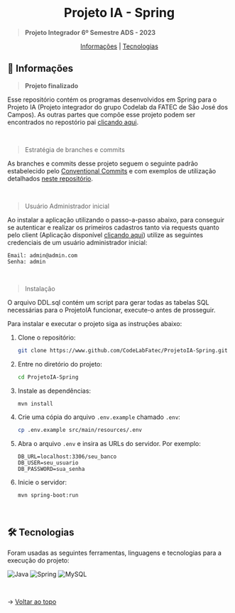 <br id="topo">

<h1 align="center">Projeto IA - Spring</h1>

> **Projeto Integrador 6º Semestre ADS - 2023**

<p align="center">
    <a href="#objetivo">Informações</a> |
    <a href="#tecnologias">Tecnologias</a>
</p>

<span id="objetivo">

## 🚀 Informações

> **Projeto finalizado**

Esse repositório contém os programas desenvolvidos em Spring para o Projeto IA (Projeto integrador do grupo Codelab da FATEC de São José dos Campos). As outras partes que compõe esse projeto podem ser encontrados no repostório pai [clicando aqui](https://github.com/CodeLabFatec/ProjetoIA).

<br />


> Estratégia de branches e commits

As branches e commits desse projeto seguem o seguinte padrão estabelecido pelo [Conventional Commits](https://www.conventionalcommits.org/pt-br/v1.0.0/) e com exemplos de utilização detalhados [neste repositório](https://github.com/iuricode/padroes-de-commits).

<br>


> Usuário Administrador inicial

Ao instalar a aplicação utilizando o passo-a-passo abaixo, para conseguir se autenticar e realizar os primeiros cadastros tanto via requests quanto pelo client (Aplicação disponível [clicando aqui](https://www.github.com/CodeLabFatec/ProjetoIA-Vue)) utilize as seguintes credenciais de um usuário administrador inicial:

```plaintext
Email: admin@admin.com
Senha: admin
```


<br>

> Instalação

O arquivo DDL.sql contém um script para gerar todas as tabelas SQL necessárias para o ProjetoIA funcionar, execute-o antes de prosseguir.

Para instalar e executar o projeto siga as instruções abaixo:

1. Clone o repositório:
    ```bash
    git clone https://www.github.com/CodeLabFatec/ProjetoIA-Spring.git
    ```

2. Entre no diretório do projeto:
    ```bash
    cd ProjetoIA-Spring
    ```

3. Instale as dependências:
    ```bash
    mvn install
    ```

4. Crie uma cópia do arquivo `.env.example` chamado `.env`:
    ```bash
    cp .env.example src/main/resources/.env
    ```

5. Abra o arquivo `.env` e insira as URLs do servidor. Por exemplo:
    ```plaintext
    DB_URL=localhost:3306/seu_banco
    DB_USER=seu_usuario
    DB_PASSWORD=sua_senha
    ```

6. Inicie o servidor:
    ```bash
    mvn spring-boot:run
    ```

<br>

<span id="tecnologias">

## 🛠️ Tecnologias

Foram usadas as seguintes ferramentas, linguagens e tecnologias para a execução do projeto:

![Java](https://img.shields.io/badge/java-%23ED8B00.svg?style=for-the-badge&logo=openjdk&logoColor=white)
![Spring](https://img.shields.io/badge/spring-%236DB33F.svg?style=for-the-badge&logo=spring&logoColor=white)
![MySQL](https://img.shields.io/badge/MySQL-00000F?style=for-the-badge&logo=mysql&logoColor=white)

<br />

→ [Voltar ao topo](#topo)

<br>
